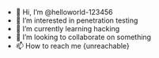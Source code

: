 - 👋 Hi, I’m @helloworld-123456
- 👀 I’m interested in penetration testing
- 🌱 I’m currently learning hacking 
- 💞️ I’m looking to collaborate on something
- 📫 How to reach me {unreachable} 

<!---
helloworld-123456/helloworld-123456 is a ✨ special ✨ repository because its `README.md` (this file) appears on your GitHub profile.
You can click the Preview link to take a look at your changes.
--->
